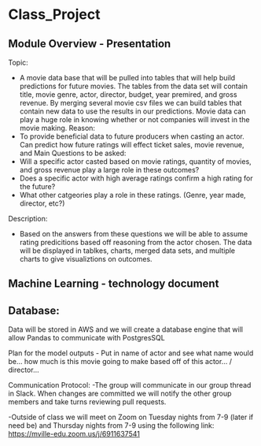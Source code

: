 # Class_Project

## Module Overview - Presentation
Topic: 
- A movie data base that will be pulled into tables that will help build predictions for future movies. The tables from the data set will contain title, movie genre, actor, director, budget, year premired, and gross revenue. By merging several movie csv files we can build tables that contain new data to use the results in our predictions. Movie data can play a huge role in knowing whether or not companies will invest in the movie making.
Reason:
- To provide beneficial data to future producers when casting an actor. Can predict how future ratings will effect ticket sales, movie revenue, and 
Main Questions to be asked: 
- Will a specific actor casted based on movie ratings, quantity of movies, and gross revenue play a large role in these outcomes?
- Does a specific actor with high average ratings confirm a high rating for the future?
- What other catgeories play a role in these ratings. (Genre, year made, director, etc?)

Description:
- Based on the answers from these questions we will be able to assume rating predicitions based off reasoning from the actor chosen.
The data will be displayed in tablkes, charts, merged data sets, and multiple charts to give visualiztions on outcomes. 

## Machine Learning - technology document 

## Database: 
Data will be stored in AWS and we will create a database engine that will allow Pandas to communicate with PostgresSQL


Plan for the model outputs - Put in name of actor and see what name would be… how much is this movie going to make based off of this actor… / director… 

Communication Protocol:
-The group will communicate in our group thread in Slack. When changes are committed we will notify the other group members and take turns reviewing pull requests.

-Outside of class we will meet on Zoom on Tuesday nights from 7-9 (later if need be) and Thursday nights from 7-9 using the following link:
https://mville-edu.zoom.us/j/6911637541
